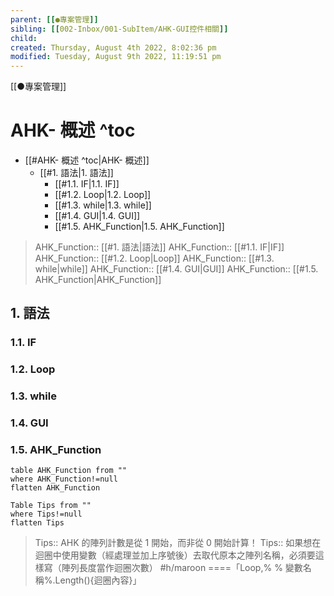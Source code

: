 ```yaml
---
parent: [[●專案管理]]
sibling: [[002-Inbox/001-SubItem/AHK-GUI控件相關]]
child: 
created: Thursday, August 4th 2022, 8:02:36 pm
modified: Tuesday, August 9th 2022, 11:19:51 pm
---
```

[[●專案管理]]
# AHK- 概述 ^toc

- [[#AHK- 概述 ^toc|AHK- 概述]]
	- [[#1. 語法|1. 語法]]
		- [[#1.1. IF|1.1. IF]]
		- [[#1.2. Loop|1.2. Loop]]
		- [[#1.3. while|1.3. while]]
		- [[#1.4. GUI|1.4. GUI]]
		- [[#1.5. AHK_Function|1.5. AHK_Function]]


> AHK_Function:: [[#1. 語法|語法]]
> AHK_Function:: [[#1.1. IF|IF]]
> AHK_Function:: [[#1.2. Loop|Loop]]
> AHK_Function:: [[#1.3. while|while]]
> AHK_Function:: [[#1.4. GUI|GUI]]
> AHK_Function:: [[#1.5. AHK_Function|AHK_Function]]

## 1. 語法
### 1.1. IF

### 1.2. Loop

### 1.3. while

### 1.4. GUI

### 1.5. AHK_Function

```dataview
table AHK_Function from ""
where AHK_Function!=null
flatten AHK_Function
```
```dataview
Table Tips from ""
where Tips!=null
flatten Tips
```


> Tips:: AHK 的陣列計數是從 1 開始，而非從 0 開始計算！
> Tips:: 如果想在迴圈中使用變數（經處理並加上序號後）去取代原本之陣列名稱，必須要這樣寫（陣列長度當作迴圈次數） #h/maroon ====「Loop,% % 變數名稱%.Length(){迴圈內容}」
